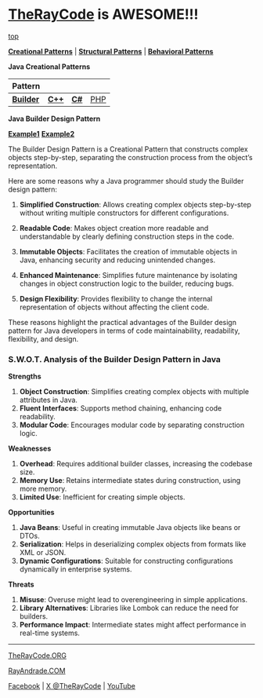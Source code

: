 # [TheRayCode](../../README.md) is AWESOME!!!

[top](../README.md)

**[Creational Patterns](../README.md)** | **[Structural Patterns](../Structural/README.md)** | **[Behavioral Patterns](../Behavioral/README.md)**

**Java Creational Patterns**

|Pattern|   |   |   |
|---|---|---|---|
| [**Builder**](README.md) | [**C++**](../../../CPP/Creational/Builder/README.md) | [**C#**](../../../Csharp/Creational/Builder/README.md) | [PHP](../../../PHP/Creational/Builder/README.md) |

**Java Builder Design Pattern**

[**Example1**](Example1/README.md) [**Example2**](Example2/README.md)


The Builder Design Pattern is a Creational Pattern that constructs complex objects step-by-step, separating the construction process from the object’s representation.

Here are some reasons why a Java programmer should study the Builder design pattern:

1. **Simplified Construction**: Allows creating complex objects step-by-step without writing multiple constructors for different configurations.

2. **Readable Code**: Makes object creation more readable and understandable by clearly defining construction steps in the code.

3. **Immutable Objects**: Facilitates the creation of immutable objects in Java, enhancing security and reducing unintended changes.

4. **Enhanced Maintenance**: Simplifies future maintenance by isolating changes in object construction logic to the builder, reducing bugs.

5. **Design Flexibility**: Provides flexibility to change the internal representation of objects without affecting the client code.

These reasons highlight the practical advantages of the Builder design pattern for Java developers in terms of code maintainability, readability, flexibility, and design.

### **S.W.O.T. Analysis of the Builder Design Pattern in Java**

**Strengths**  
1. **Object Construction**: Simplifies creating complex objects with multiple attributes in Java.  
2. **Fluent Interfaces**: Supports method chaining, enhancing code readability.  
3. **Modular Code**: Encourages modular code by separating construction logic.

**Weaknesses**  
1. **Overhead**: Requires additional builder classes, increasing the codebase size.  
2. **Memory Use**: Retains intermediate states during construction, using more memory.  
3. **Limited Use**: Inefficient for creating simple objects.

**Opportunities**  
1. **Java Beans**: Useful in creating immutable Java objects like beans or DTOs.  
2. **Serialization**: Helps in deserializing complex objects from formats like XML or JSON.  
3. **Dynamic Configurations**: Suitable for constructing configurations dynamically in enterprise systems.

**Threats**  
1. **Misuse**: Overuse might lead to overengineering in simple applications.  
2. **Library Alternatives**: Libraries like Lombok can reduce the need for builders.  
3. **Performance Impact**: Intermediate states might affect performance in real-time systems.

---


[TheRayCode.ORG](https://www.TheRayCode.org)

[RayAndrade.COM](https://www.RayAndrade.com)

[Facebook](https://www.facebook.com/TheRayCode/) | [X @TheRayCode](https://www.x.com/TheRayCode/) | [YouTube](https://www.youtube.com/TheRayCode/)

